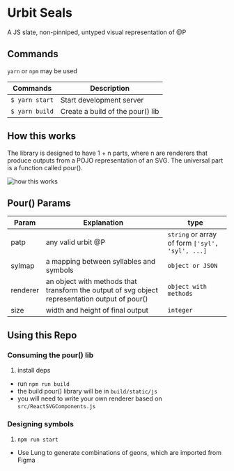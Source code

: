 # Urbit Seals
A JS slate, non-pinniped, untyped visual representation of @P

## Commands
`yarn` or `npm` may be used

|Commands              | Description                                   |
| -------------------- | --------------------------------------------- |
|`$ yarn start`        | Start development server                      |
|`$ yarn build`        | Create a build of the pour() lib              |

## How this works
The library is designed to have 1 + n parts, where n are renderers that produce outputs from a POJO representation of an SVG. The universal part is a function called pour().

![how this works](https://raw.githubusercontent.com/urbit/avatars/master/docs/high-level-flow.png)

## Pour() Params
|Param     | Explanation                                                                                    | type                                                |
| ---------| -----------------------------------------------------------------------------------------------|-----------------------------------------------------|
|patp      | any valid urbit @P                                                                             | `string` or array of form `['syl', 'syl', ...]`     |
|sylmap    | a mapping between syllables and symbols                                                        | `object or JSON`                                    |
|renderer  | an object with methods that transform the output of svg object representation output of pour() | `object with methods`                               |
|size      | width and height of final output                                                               | `integer`                                           |

## Using this Repo
### Consuming the pour() lib
 1. install deps
 - run `npm run build`
 - the build pour() library will be in `build/static/js`
 - you will need to write your own renderer based on `src/ReactSVGComponents.js`
### Designing symbols
  1. `npm run start`
  - Use Lung to generate combinations of geons, which are imported from Figma

